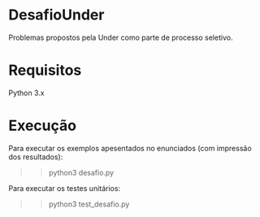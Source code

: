 # DesafioUnder
Problemas propostos pela Under como parte de processo seletivo.

# Requisitos
Python 3.x

# Execução
Para executar os exemplos apesentados no enunciados (com impressão dos resultados):
>> python3 desafio.py

Para executar os testes unitários:
>> python3 test_desafio.py
